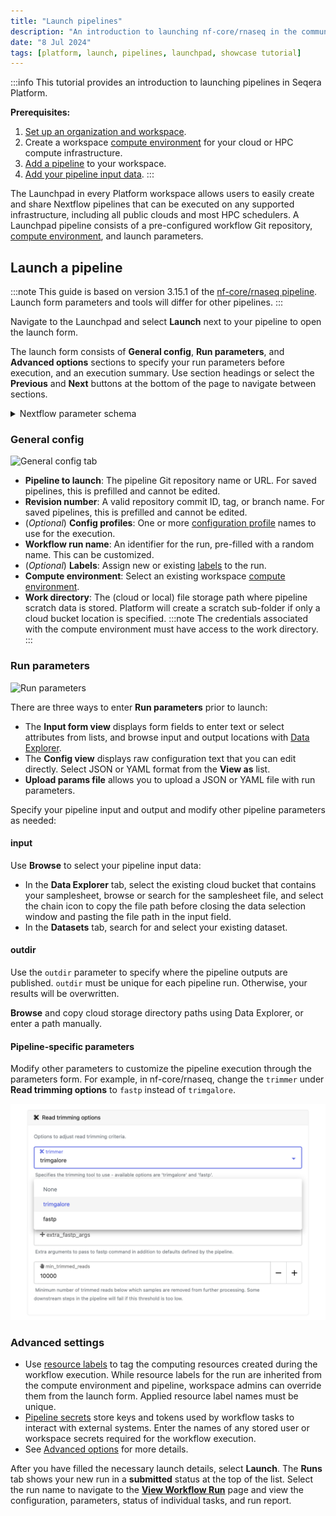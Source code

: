 ```yaml
---
title: "Launch pipelines"
description: "An introduction to launching nf-core/rnaseq in the community/showcase workspace"
date: "8 Jul 2024"
tags: [platform, launch, pipelines, launchpad, showcase tutorial]
---
```


:::info
This tutorial provides an introduction to launching pipelines in Seqera Platform.

**Prerequisites:**

1. [Set up an organization and workspace](../workspace-setup).
1. Create a workspace [compute environment](../../compute-envs/overview) for your cloud or HPC compute infrastructure.
1. [Add a pipeline](./add-pipelines) to your workspace.
1. [Add your pipeline input data](./add-data).
   :::

The Launchpad in every Platform workspace allows users to easily create and share Nextflow pipelines that can be executed on any supported infrastructure, including all public clouds and most HPC schedulers. A Launchpad pipeline consists of a pre-configured workflow Git repository, [compute environment](../../compute-envs/overview), and launch parameters.

## Launch a pipeline

:::note
This guide is based on version 3.15.1 of the [nf-core/rnaseq pipeline](https://github.com/nf-core/rnaseq). Launch form parameters and tools will differ for other pipelines.
:::

Navigate to the Launchpad and select **Launch** next to your pipeline to open the launch form.

The launch form consists of **General config**, **Run parameters**, and **Advanced options** sections to specify your run parameters before execution, and an execution summary. Use section headings or select the **Previous** and **Next** buttons at the bottom of the page to navigate between sections.

<details>
  <summary>Nextflow parameter schema</summary>

The launch form lets you configure the pipeline execution. The pipeline parameters in this form are rendered from a [pipeline schema](../../pipeline-schema/overview) file in the root of the pipeline Git repository. `nextflow_schema.json` is a simple JSON-based schema describing pipeline parameters for pipeline developers to easily adapt their in-house Nextflow pipelines to be executed in Platform.

:::tip
See [Best Practices for Deploying Pipelines with the Seqera Platform](https://seqera.io/blog/best-practices-for-deploying-pipelines-with-seqera-platform/) to learn how to build the parameter schema for any Nextflow pipeline automatically with tooling maintained by the nf-core community.
:::

</details>

### General config

![General config tab](../_images/launch-form-2.gif)

- **Pipeline to launch**: The pipeline Git repository name or URL. For saved pipelines, this is prefilled and cannot be edited.
- **Revision number**: A valid repository commit ID, tag, or branch name. For saved pipelines, this is prefilled and cannot be edited.
- (_Optional_) **Config profiles**: One or more [configuration profile](https://www.nextflow.io/docs/latest/config.html#config-profiles) names to use for the execution.
- **Workflow run name**: An identifier for the run, pre-filled with a random name. This can be customized.
- (_Optional_) **Labels**: Assign new or existing [labels](../../labels/overview) to the run.
- **Compute environment**: Select an existing workspace [compute environment](../../compute-envs/overview).
- **Work directory**: The (cloud or local) file storage path where pipeline scratch data is stored. Platform will create a scratch sub-folder if only a cloud bucket location is specified.
  :::note
  The credentials associated with the compute environment must have access to the work directory.
  :::

### Run parameters

![Run parameters](../_images/launch-form-3.gif)

There are three ways to enter **Run parameters** prior to launch:

- The **Input form view** displays form fields to enter text or select attributes from lists, and browse input and output locations with [Data Explorer](../../data/data-explorer).
- The **Config view** displays raw configuration text that you can edit directly. Select JSON or YAML format from the **View as** list.
- **Upload params file** allows you to upload a JSON or YAML file with run parameters.

Specify your pipeline input and output and modify other pipeline parameters as needed:

#### input

Use **Browse** to select your pipeline input data:

- In the **Data Explorer** tab, select the existing cloud bucket that contains your samplesheet, browse or search for the samplesheet file, and select the chain icon to copy the file path before closing the data selection window and pasting the file path in the input field.
- In the **Datasets** tab, search for and select your existing dataset.

#### outdir

Use the `outdir` parameter to specify where the pipeline outputs are published. `outdir` must be unique for each pipeline run. Otherwise, your results will be overwritten.

**Browse** and copy cloud storage directory paths using Data Explorer, or enter a path manually.

#### Pipeline-specific parameters

Modify other parameters to customize the pipeline execution through the parameters form. For example, in nf-core/rnaseq, change the `trimmer` under **Read trimming options** to `fastp` instead of `trimgalore`.

![Read trimming options](./assets/trimmer-settings.png)

### Advanced settings

- Use [resource labels](../../resource-labels/overview) to tag the computing resources created during the workflow execution. While resource labels for the run are inherited from the compute environment and pipeline, workspace admins can override them from the launch form. Applied resource label names must be unique.
- [Pipeline secrets](../../secrets/overview) store keys and tokens used by workflow tasks to interact with external systems. Enter the names of any stored user or workspace secrets required for the workflow execution.
- See [Advanced options](../../launch/advanced) for more details.

After you have filled the necessary launch details, select **Launch**. The **Runs** tab shows your new run in a **submitted** status at the top of the list. Select the run name to navigate to the [**View Workflow Run**](../../monitoring/overview) page and view the configuration, parameters, status of individual tasks, and run report.
